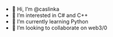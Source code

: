- 👋 Hi, I’m @caslinka
- 👀 I’m interested in C# and C++
- 🌱 I’m currently learning Python
- 💞️ I’m looking to collaborate on web3/0

<!---
caslinka/caslinka is a ✨ special ✨ repository because its `README.md` (this file) appears on your GitHub profile.
You can click the Preview link to take a look at your changes.
--->
